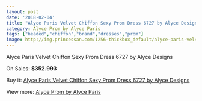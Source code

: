 ```yaml
---
layout: post
date: '2018-02-04'
title: "Alyce Paris Velvet Chiffon Sexy Prom Dress 6727 by Alyce Designs"
category: Alyce Prom by Alyce Paris
tags: ["beaded","chiffon","brand","dresses","prom"]
image: http://img.princessan.com/1256-thickbox_default/alyce-paris-velvet-chiffon-sexy-prom-dress-6727-by-alyce-designs.jpg
---
```

Alyce Paris Velvet Chiffon Sexy Prom Dress 6727 by Alyce Designs

On Sales: **$352.993**
<a href="https://www.princessan.com/en/alyce-prom-by-alyce-paris/577-alyce-paris-velvet-chiffon-sexy-prom-dress-6727-by-alyce-designs.html"><amp-img layout="responsive" width="600" height="600" src="//img.princessan.com/1256-thickbox_default/alyce-paris-velvet-chiffon-sexy-prom-dress-6727-by-alyce-designs.jpg" alt="Alyce Paris Velvet Chiffon Sexy Prom Dress 6727 by Alyce Designs 0" /></a>
<a href="https://www.princessan.com/en/alyce-prom-by-alyce-paris/577-alyce-paris-velvet-chiffon-sexy-prom-dress-6727-by-alyce-designs.html"><amp-img layout="responsive" width="600" height="600" src="//img.princessan.com/1257-thickbox_default/alyce-paris-velvet-chiffon-sexy-prom-dress-6727-by-alyce-designs.jpg" alt="Alyce Paris Velvet Chiffon Sexy Prom Dress 6727 by Alyce Designs 1" /></a>

Buy it: [Alyce Paris Velvet Chiffon Sexy Prom Dress 6727 by Alyce Designs](https://www.princessan.com/en/alyce-prom-by-alyce-paris/577-alyce-paris-velvet-chiffon-sexy-prom-dress-6727-by-alyce-designs.html "Alyce Paris Velvet Chiffon Sexy Prom Dress 6727 by Alyce Designs")

View more: [Alyce Prom by Alyce Paris](https://www.princessan.com/en/8-alyce-prom-by-alyce-paris "Alyce Prom by Alyce Paris")